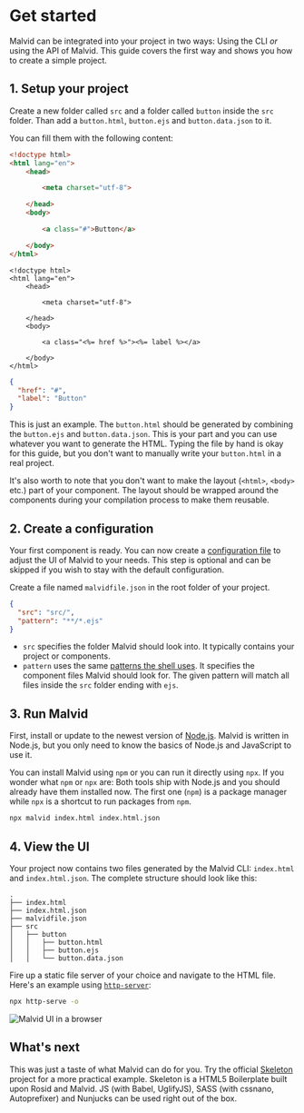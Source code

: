 # Get started

Malvid can be integrated into your project in two ways: Using the CLI *or* using the API of Malvid. This guide covers the first way and shows you how to create a simple project.


## 1. Setup your project

Create a new folder called `src` and a folder called `button` inside the `src` folder. Than add a `button.html`, `button.ejs` and `button.data.json` to it.

You can fill them with the following content:

```html
<!doctype html>
<html lang="en">
	<head>

		<meta charset="utf-8">

	</head>
	<body>

		<a class="#">Button</a>

	</body>
</html>
```

```ejs
<!doctype html>
<html lang="en">
	<head>

		<meta charset="utf-8">

	</head>
	<body>

		<a class="<%= href %>"><%= label %></a>

	</body>
</html>
```

```json
{
  "href": "#",
  "label": "Button"
}
```

This is just an example. The `button.html` should be generated by combining the `button.ejs` and `button.data.json`. This is your part and you can use whatever you want to generate the HTML. Typing the file by hand is okay for this guide, but you don't want to manually write your `button.html` in a real project.

It's also worth to note that you don't want to make the layout (`<html>`, `<body>` etc.) part of your component. The layout should be wrapped around the components during your compilation process to make them reusable.

## 2. Create a configuration

Your first component is ready. You can now create a [configuration file](Get%20started.md) to adjust the UI of Malvid to your needs. This step is optional and can be skipped if you wish to stay with the default configuration.

Create a file named `malvidfile.json` in the root folder of your project.

```json
{
  "src": "src/",
  "pattern": "**/*.ejs"
}
```

- `src` specifies the folder Malvid should look into. It typically contains your project or components.
- `pattern` uses the same [patterns the shell uses](https://github.com/isaacs/node-glob). It specifies the component files Malvid should look for. The given pattern will match all files inside the `src` folder ending with `ejs`.

## 3. Run Malvid

First, install or update to the newest version of [Node.js](https://nodejs.org). Malvid is written in Node.js, but you only need to know the basics of Node.js and JavaScript to use it. 

You can install Malvid using `npm` or you can run it directly using `npx`. If you wonder what `npm` or `npx` are: Both tools ship with Node.js and you should already have them installed now. The first one (`npm`) is a package manager while `npx` is a shortcut to run packages from `npm`.


```sh
npx malvid index.html index.html.json
```

## 4. View the UI

Your project now contains two files generated by the Malvid CLI: `index.html` and `index.html.json`. The complete structure should look like this:

```
.
├── index.html
├── index.html.json
├── malvidfile.json
├── src
│   ├── button
│   │   ├── button.html
│   │   ├── button.ejs
│   │   └── button.data.json
```

 Fire up a static file server of your choice and navigate to the HTML file. Here's an example using [`http-server`](https://github.com/indexzero/http-server):

```sh
npx http-serve -o
```

![Malvid UI in a browser](http://s.electerious.com/images/malvid/get-started.png)

## What's next

This was just a taste of what Malvid can do for you. Try the official [Skeleton](https://github.com/electerious/Skeleton-Components) project for a more practical example. Skeleton is a HTML5 Boilerplate built upon Rosid and Malvid. JS (with Babel, UglifyJS), SASS (with cssnano, Autoprefixer) and Nunjucks can be used right out of the box.
